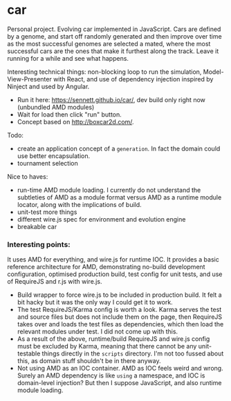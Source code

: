 car
===

Personal project. Evolving car implemented in JavaScript. Cars are defined by a genome, and start off randomly generated and then improve over time as the most successful genomes are selected a mated, where the most successful cars are the ones that make it furthest along the track. Leave it running for a while and see what happens.

Interesting technical things: non-blocking loop to run the simulation, Model-View-Presenter with React, and use of dependency injection inspired by Ninject and used by Angular.

- Run it here: https://sennett.github.io/car/, dev build only right now (unbundled AMD modules)
- Wait for load then click "run" button.
- Concept based on http://boxcar2d.com/.

Todo:

- create an application concept of a `generation`.  In fact the domain could use better encapsulation.
- tournament selection

Nice to haves:

- run-time AMD module loading. I currently do not understand the subtleties of AMD as a module format versus AMD as a runtime module locator, along with the implications of build.
- unit-test more things
- different wire.js spec for environment and evolution engine
- breakable car



### Interesting points:

It uses AMD for everything, and wire.js for runtime IOC.  It provides a basic 
reference architecture for AMD, demonstrating no-build development configuration, 
optimised production build, test config for unit tests, and use of RequireJS and r.js with wire.js.

- Build wrapper to force wire.js to be included in production build.  It felt a bit hacky but it was the only way I could get it to work.
- The test RequireJS/Karma config is worth a look.  Karma serves the test and source files but does not include them on the page, then RequireJS takes over and loads the test files as dependencies, which then load the relevant modules under test.  I did not come up with this.
- As a result of the above, runtime/build RequireJS and wire.js config must be excluded by Karma, meaning that there cannot be any unit-testable things directly in the `scripts` directory. I'm not too fussed about this, as domain stuff shouldn't be in there anyway.
- Not using AMD as an IOC container.  AMD as IOC feels weird and wrong.  Surely an AMD dependency is like `using` a namespace, and IOC is domain-level injection?  But then I suppose JavaScript, and also runtime module loading.

